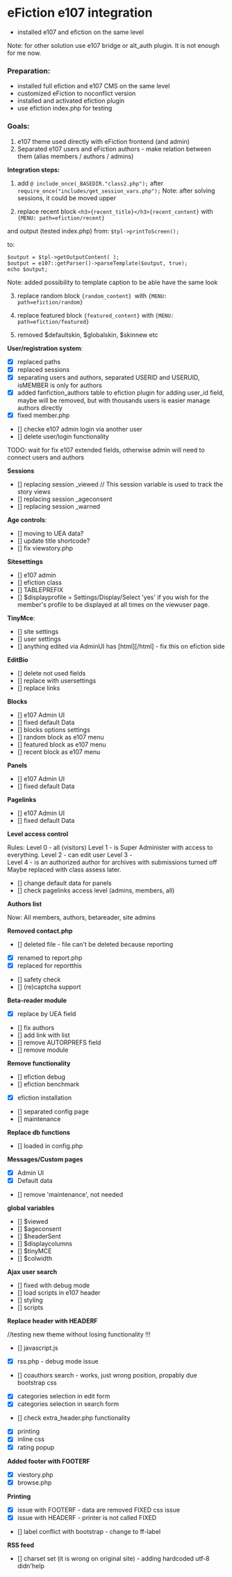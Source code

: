 # eFiction e107 integration

- installed e107 and efiction on the same level 

Note:
for other solution use e107 bridge or alt_auth plugin. It is not enough for me now. 

### Preparation:
- installed full efiction and e107 CMS on the same level
- customized eFiction to noconflict version
- installed and activated efiction plugin
- use efiction index.php for testing  

### Goals:  
1. e107 theme used directly with eFiction frontend (and admin)
2. Separated e107 users and eFiction authors - make relation between them (alias members / authors / admins)

**Integration steps:** 

1. add `@ include_once(_BASEDIR."class2.php");`
after  `require_once("includes/get_session_vars.php");`
Note: after solving sessions, it could be moved upper


2. replace recent block 
`<h3>{recent_title}</h3>{recent_content}`
with
`{MENU: path=efiction/recent}`

and output (tested index.php)
from:
`$tpl->printToScreen();`

to:
```
$output = $tpl->getOutputContent( );  
$output = e107::getParser()->parseTemplate($output, true); 
echo $output;
```

Note: added possibility to template caption to be able have the same look 

3. replace random block
`{random_content} `with `{MENU: path=efiction/random}`

4. replace featured block
`{featured_content}` with `{MENU: path=efiction/featured}`

5. removed $defaultskin, $globalskin, $skinnew etc

**User/registration system**:

- [x] replaced paths
- [x] replaced sessions 
- [x] separating users and authors, separated USERID and USERUID, isMEMBER is only for authors
- [x] added fanfiction_authors table to efiction plugin for adding user_id field, maybe will be removed, but with thousands users is easier manage authors directly 
- [x] fixed member.php
- [] checke e107 admin login via another user
- [] delete user/login functionality

TODO: wait for fix e107 extended fields, otherwise admin will need to connect users and authors

**Sessions**

- [] replacing session _viewed // This session variable is used to track the story views
- [] replacing session _ageconsent
- [] replacing session _warned

**Age controls**:
- [] moving to UEA data? 
- [] update title shortcode? 
- [] fix viewstory.php

**Sitesettings**

- [] e107 admin
- [] efiction class
- [] TABLEPREFIX
- [] $displayprofile = Settings/Display/Select 'yes' if you wish for the member's profile to be displayed at all times on the viewuser page.


**TinyMce**:

- [] site settings
- [] user settings
- [] anything edited via AdminUI has [html][/html] - fix this on efiction side

**EditBio**

- [] delete not used fields
- [] replace with usersettings
- [] replace links

**Blocks**

- [] e107 Admin UI
- [] fixed default Data 
- [] blocks options settings
- [] random block as e107 menu
- [] featured block as e107 menu
- [] recent block as e107 menu

**Panels**

- [] e107 Admin UI
- [] fixed default Data

**Pagelinks**

- [] e107 Admin UI
- [] fixed default Data

**Level access control**

Rules:
Level 0 - all (visitors)
Level 1 - is Super Administer with access to everything.
Level 2 - can edit user 
Level 3 -  
Level 4 - is an authorized author for archives with submissions turned off
Maybe replaced with class assess later.

- [] change default data for panels
- [] check pagelinks access level (admins, members, all)

**Authors list**

Now: All members, authors, betareader, site admins

**Removed contact.php**

- [] deleted file - file can't be deleted because reporting
- [x] renamed to report.php
- [x] replaced for reportthis  
- [] safety check
- [] (re)captcha support 

**Beta-reader module**

- [x] replace by UEA field
- [] fix authors 
- [] add link with list
- [] remove AUTORPREFS field
- [] remove module

**Remove functionality**
- [] efiction debug
- [] efiction benchmark
- [x] efiction installation
- [] separated config page
- [] maintenance


**Replace db functions**
- [] loaded in config.php


**Messages/Custom pages**

- [x] Admin UI
- [x] Default data
- [] remove 'maintenance', not needed

**global variables**

- [] $viewed
- [] $ageconsent
- [] $headerSent
- [] $displaycolumns
- [] $tinyMCE
- [] $colwidth

**Ajax user search**

- [] fixed with debug mode 
- [] load scripts in e107 header
- [] styling
- [] scripts  

**Replace header with HEADERF**

//testing new theme without losing functionality !!! 
- [] javascript.js
- [x] rss.php - debug mode issue
- [] coauthors search - works, just wrong position, propably due bootstrap css 
- [x] categories selection in edit form
- [x] categories selection in search form
- [] check extra_header.php functionality
- [x] printing 
- [x] inline css
- [x] rating popup

**Added footer with FOOTERF**
- [x] viestory.php
- [x] browse.php

**Printing**
- [x] issue with FOOTERF - data are removed FIXED css issue
- [x] issue with HEADERF - printer is not called FIXED
- [] label conflict with bootstrap - change to ff-label

**RSS feed**
- [] charset set (it is wrong on original site) - adding hardcoded utf-8 didn'help
 
